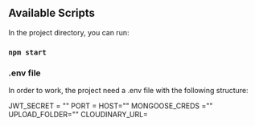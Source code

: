 ## Available Scripts

In the project directory, you can run:

### `npm start`

### .env file

In order to work, the project need a .env file with the following structure:

JWT_SECRET = ""
PORT = 
HOST=""
MONGOOSE_CREDS =""
UPLOAD_FOLDER=""
CLOUDINARY_URL=
